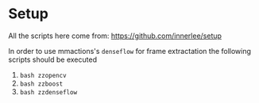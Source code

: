 # Setup

All the scripts here come from: https://github.com/innerlee/setup

In order to use mmactions's `denseflow` for frame extractation the following scripts should be executed

1. `bash zzopencv`
2. `bash zzboost`
3. `bash zzdenseflow`
